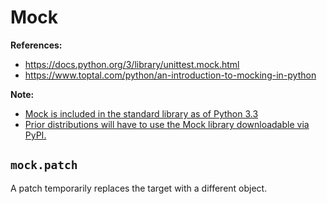# Mock 

**References:**
- https://docs.python.org/3/library/unittest.mock.html
- https://www.toptal.com/python/an-introduction-to-mocking-in-python


**Note:**
- [Mock is included in the standard library as of Python 3.3](https://www.python.org/dev/peps/pep-0417/)
- [Prior distributions will have to use the Mock library downloadable via PyPI.](https://pypi.org/project/mock)


## `mock.patch`

A patch temporarily replaces the target with a different object.

